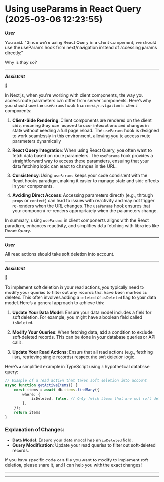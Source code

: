 <!-- Generated by SpecStory -->

# Using useParams in React Query (2025-03-06 12:23:55)

_**User**_

You said: "Since we're using React Query in a client component, we should use the useParams hook from next/navigation instead of accessing params directly:"

Why is thay so?

---

_**Assistant**_

🤖

In Next.js, when you're working with client components, the way you access route parameters can differ from server components. Here’s why you should use the `useParams` hook from `next/navigation` in client components:

1. **Client-Side Rendering**: Client components are rendered on the client side, meaning they can respond to user interactions and changes in state without needing a full page reload. The `useParams` hook is designed to work seamlessly in this environment, allowing you to access route parameters dynamically.

2. **React Query Integration**: When using React Query, you often want to fetch data based on route parameters. The `useParams` hook provides a straightforward way to access these parameters, ensuring that your data fetching logic can react to changes in the URL.

3. **Consistency**: Using `useParams` keeps your code consistent with the React hooks paradigm, making it easier to manage state and side effects in your components.

4. **Avoiding Direct Access**: Accessing parameters directly (e.g., through `props` or `context`) can lead to issues with reactivity and may not trigger re-renders when the URL changes. The `useParams` hook ensures that your component re-renders appropriately when the parameters change.

In summary, using `useParams` in client components aligns with the React paradigm, enhances reactivity, and simplifies data fetching with libraries like React Query.

---

_**User**_

All read actions should take soft deletion into account. 

---

_**Assistant**_

🤖

To implement soft deletion in your read actions, you typically need to modify your queries to filter out any records that have been marked as deleted. This often involves adding a `deleted` or `isDeleted` flag to your data model. Here’s a general approach to achieve this:

1. **Update Your Data Model**: Ensure your data model includes a field for soft deletion. For example, you might have a boolean field called `isDeleted`.

2. **Modify Your Queries**: When fetching data, add a condition to exclude soft-deleted records. This can be done in your database queries or API calls.

3. **Update Your Read Actions**: Ensure that all read actions (e.g., fetching lists, retrieving single records) respect the soft deletion logic.

Here’s a simplified example in TypeScript using a hypothetical database query:

```typescript
// Example of a read action that takes soft deletion into account
async function getActiveItems() {
    const items = await db.items.findMany({
        where: {
            isDeleted: false, // Only fetch items that are not soft deleted
        },
    });
    return items;
}
```

### Explanation of Changes:
- **Data Model**: Ensure your data model has an `isDeleted` field.
- **Query Modification**: Update your read queries to filter out soft-deleted records.

If you have specific code or a file you want to modify to implement soft deletion, please share it, and I can help you with the exact changes!

---



---

